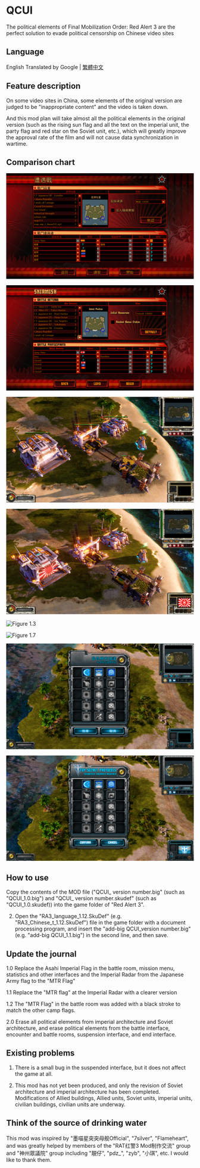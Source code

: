 # QCUI

The political elements of Final Mobilization Order: Red Alert 3 are the perfect solution to evade political censorship on Chinese video sites

## Language

English Translated by Google | [繁體中文](../README.md)

## Feature description

On some video sites in China, some elements of the original version are judged to be "inappropriate content" and the video is taken down.

And this mod plan will take almost all the political elements in the original version (such as the rising sun flag and all the text on the imperial unit, the party flag and red star on the Soviet unit, etc.), which will greatly improve the approval rate of the film and will not cause data synchronization in wartime.

## Comparison chart

![Figure 1.1](../Figures/Figure-1.1.png)

![Figure 1.5](../Figures/Figure-1.5.png)

![Figure 1.2](../Figures/Figure-1.2.png)

![Figure 1.6](../Figures/Figure-1.6.png)

![Figure 1.3](../Figures/Figure-1.3.png)

![Figure 1.7](../Figures/Figure-1.7.png)

![Figure 1.4](../Figures/Figure-1.4.png)

![Figure 1.8](../Figures/Figure-1.8.png)

## How to use

Copy the contents of the MOD file ("QCUI_ version number.big" (such as "QCUI_1.0.big") and "QCUI_ version number.skudef" (such as "QCUI_1.0.skudef)) into the game folder of "Red Alert 3".

2. Open the "RA3_language_1.12.SkuDef" (e.g. "RA3_Chinese_t_1.12.SkuDef") file in the game folder with a document processing program, and insert the "add-big QCUI_version number.big" (e.g. "add-big QCUI_1.1.big") in the second line, and then save.

## Update the journal

1.0 Replace the Asahi Imperial Flag in the battle room, mission menu, statistics and other interfaces and the Imperial Radar from the Japanese Army flag to the "MTR Flag"

1.1 Replace the "MTR flag" at the Imperial Radar with a clearer version

1.2 The "MTR Flag" in the battle room was added with a black stroke to match the other camp flags.

2.0 Erase all political elements from imperial architecture and Soviet architecture, and erase political elements from the battle interface, encounter and battle rooms, suspension interface, and end interface.

## Existing problems

1. There is a small bug in the suspended interface, but it does not affect the game at all.

2. This mod has not yet been produced, and only the revision of Soviet architecture and imperial architecture has been completed. Modifications of Allied buildings, Allied units, Soviet units, imperial units, civilian buildings, civilian units are underway.

## Think of the source of drinking water

This mod was inspired by "墨喵星突突母舰Official", "7silver", "Flameheart", and was greatly helped by members of the "RAT红警3 Mod制作交流" group and "神州眾議院" group including "靚仔", "pdz_", "zyb", "小琪", etc. I would like to thank them.
